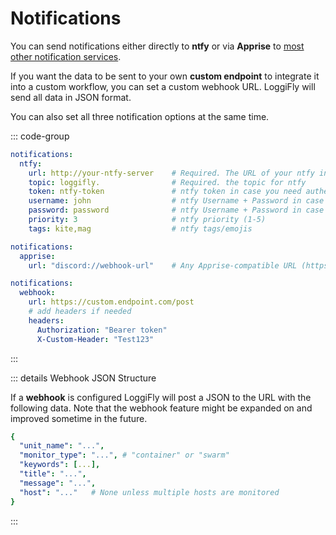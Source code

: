 # Notifications

You can send notifications either directly to **ntfy** or via **Apprise** to [most other  notification services](https://github.com/caronc/apprise/wiki). 

If you want the data to be sent to your own **custom endpoint** to integrate it into a custom workflow, you can set a custom webhook URL. LoggiFly will send all data in JSON format.

You can also set all three notification options at the same time.

::: code-group

```yaml [ntfy]
notifications:                       
  ntfy:
    url: http://your-ntfy-server    # Required. The URL of your ntfy instance
    topic: loggifly.                # Required. the topic for ntfy
    token: ntfy-token               # ntfy token in case you need authentication 
    username: john                  # ntfy Username + Password in case you need authentication 
    password: password              # ntfy Username + Password in case you need authentication 
    priority: 3                     # ntfy priority (1-5)
    tags: kite,mag                  # ntfy tags/emojis 
```



```yaml [Apprise]
notifications:
  apprise:
    url: "discord://webhook-url"    # Any Apprise-compatible URL (https://github.com/caronc/apprise/wiki)
```


```yaml [Custom Webhook]
notifications:
  webhook: 
    url: https://custom.endpoint.com/post
    # add headers if needed
    headers:
      Authorization: "Bearer token"
      X-Custom-Header: "Test123"
```

:::

::: details Webhook JSON Structure

If a **webhook** is configured LoggiFly will post a JSON to the URL with the following data. Note that the webhook feature might be expanded on and improved sometime in the future.

```yaml
{
  "unit_name": "...",
  "monitor_type": "...", # "container" or "swarm"
  "keywords": [...],
  "title": "...",
  "message": "...", 
  "host": "..."   # None unless multiple hosts are monitored
}

```
:::